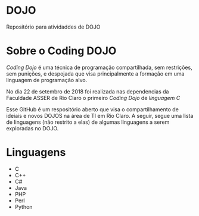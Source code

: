 # DOJO
Repositório para atividaddes de DOJO

# Sobre o Coding DOJO

_Coding Dojo_ é uma técnica de programação compartilhada, sem restrições, sem punições, e despojada que visa principalmente a formação em uma linguagem de programação alvo.

No dia 22 de setembro de 2018 foi realizada nas dependencias da Faculdade ASSER de Rio Claro o primeiro *Coding Dojo* de *linguagem C*

Esse GitHub é um respositório aberto que visa o compartilhamento de ideiais e novos DOJOS na área de TI em Rio Claro. A seguir, segue uma lista de linguagens (não restrito a elas) de algumas linguagens a serem exploradas no DOJO.

# Linguagens
* C
* C++
* C#
* Java
* PHP
* Perl
* Python

